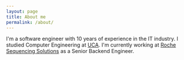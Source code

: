```yaml
---
layout: page
title: About me
permalink: /about/
---
```


I'm a software engineer with 10 years of experience in the IT industry. I studied Computer Engineering at [UCA](http://uca.edu.ar/en). I'm currently working at [Roche Sequencing Solutions](https://sequencing.roche.com/en.html) as a Senior Backend Engineer.
